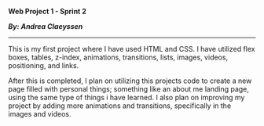 **Web Project 1 - Sprint 2**

**_By: Andrea Claeyssen_**

---

This is my first project where I have used HTML and CSS. I have utilized flex boxes, tables, z-index, animations, transitions, lists, images, videos, positioning, and links.

After this is completed, I plan on utilizing this projects code to create a new page filled with personal things; something like an about me landing page, using the same type of things i have learned. I also plan on improving my project by adding more animations and transitions, specifically in the images and videos.
